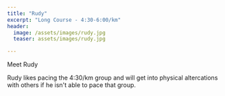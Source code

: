 ```yaml
---
title: "Rudy"
excerpt: "Long Course - 4:30-6:00/km"
header:
  image: /assets/images/rudy.jpg
  teaser: assets/images/rudy.jpg

---
```


Meet Rudy

Rudy likes pacing the 4:30/km group and will get into physical altercations with others if he isn't able to pace that group.